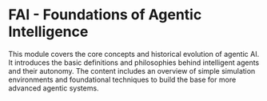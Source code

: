 # FAI - Foundations of Agentic Intelligence

This module covers the core concepts and historical evolution of agentic AI. It introduces the basic definitions and philosophies behind intelligent agents and their autonomy. The content includes an overview of simple simulation environments and foundational techniques to build the base for more advanced agentic systems.

